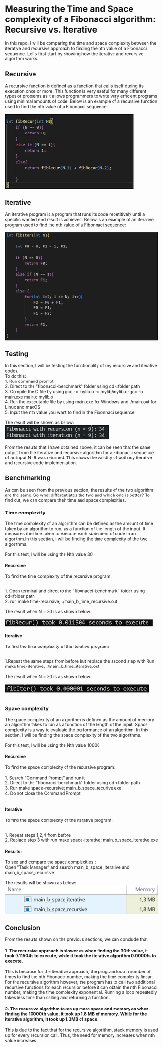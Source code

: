 # Measuring the Time and Space complexity of a Fibonacci algorithm: Recursive vs. Iterative

In this repo, I will be comparing the time and space complexity between the iterative and recursive approach to finding the nth value of a Fibonacci sequence.
Let's first start by showing how the iterative and recursive algorithm works.

## Recursive
A recursive function is defined as a function that calls itself during its execution once or more. This function is very useful for many different types of problems as it allows programmers to write very efficient programs using minimal amounts of code. Below is an example of a recursive function used to find the nth value of a Fibonacci sequence:<br>
<br>
![](Fibonacci-benchmark-images/fibonacci-recursive.PNG)


## Iterative
An iterative program is a program that runs its code repetitively until a specific wanted end result is achieved.
Below is an example of an iterative program used to find the nth value of a Fibonnaci sequence:
<br>
<br>
![](Fibonacci-benchmark-images/fibonacci-iterative.PNG)


## Testing
In this section, I will be testing the functionality of my recursive and iterative codes.
<br>
To do this:
<br>1. Run command prompt
<br>
2. Direct to the "fibonacci-benchmark" folder using cd <folder path
<br>
3. Compile the C file by using gcc -o mylib.o -c mylib/mylib.c; gcc -o main.exe main.c mylib.o
<br>
4. Run the executable file by using main.exe for Windows and ./main.out for Linux and macOS
<br>
5. Input the nth value you want to find in the Fibonnaci sequence
<br>
<br>
The result will be shown as below:
<br>
<img src =Fibonacci-benchmark-images/testing-code.jpg>

From the results that I have obtained above, it can be seen that the same output from the iterative and recursive algorithm for a Fibonacci sequence of an input N=9 was returned. This shows the validity of both my iterative and recursive code implementation.

## Benchmarking
As can be seen from the previous section, the results of the two algorithm are the same. So what differentiates the two and which one is better?
To find out, we can compare their time and space complexities.
<br>


### Time complexity
The time complexity of an algorithm can be defined as the amount of time taken by an algorithm to run, as a function of the length of the input. It measures the time taken to execute each statement of code in an algorithm.In this section, I will be finding the time complexity of the two algorithms.
<br>
<br>
For this test, I will be using the Nth value 30
#### Recursive
To find the time complexity of the recursive program:

<br>1. Open terminal and direct to the "fibonacci-benchmark" folder using cd<folder path
<br>2. run make time-recursive; ./main_b_time_recursive.out
<br>
<br>
The result when N = 30 is as shown below:
<br>
<br>
<img src = Fibonacci-benchmark-images/fibonacci-recur-time.jpg>
<br>

  
#### Iterative
To find the time complexity of the iterative program:

<br>1.Repeat the same steps from before but replace the second step with Run make time-iterative; ./main_b_time_iterative.out
<br>
<br>
The result when N = 30 is as shown below:
<br>
<br>
<img src =Fibonacci-benchmark-images/fibonacci-iter-time.jpg>
<br> 
<br>  
  
### Space complexity
The space complexity of an algorithm is defined as the amount of memory an algorithm takes to run as a function of the length of the input. Space complexity is a way to evaluate the performance of an algorithm. In this section, I will be finding the space complexity of the two algorithms.
<br>
<br>
For this test, I will be using the Nth value 10000
  <br>
#### Recursive
To find the space complexity of the recursive program:
<br>
<br>1. Search "Command Prompt" and run it
<br>2. Direct to the "fibonacci-benchmark" folder using cd <folder path
<br>3. Run make space-recursive; main_b_space_recurive.exe
<br>4. Do not close the Command Prompt
<br>
<br>

#### Iterative
  
To find the space complexity of the iterative program:

<br>1. Repeat steps 1,2,4 from before
<br>2. Replace step 3 with run make space-iterative; main_b_space_iterative.exe

#### Results:
To see and compare the space complexities :
<br>
Open "Task Manager" and search main_b_space_iterative and main_b_space_recursive
<br><br>
The results will be shown as below:
<br>
<img src =Fibonacci-benchmark-images/space-complexity.jpg>

## Conclusion
From the results shown on the previous sections, we can conclude that:
<br>

#### 1. The recursive approach is slower as when finding the 30th value, it took 0.11504s to execute, while it took the iterative algorithm 0.00001s to execute.
This is because for the iterative approach, the program loop n number of times to find the nth Fibonacci number, making the time complexity linear. For the recursive algorithm however, the program has to call two additional recursive functions for each recursion before it can obtain the nth Fibonacci number, making the time complexity exponential. Running a loop repeatedly takes less time than calling and returning a function.
<br>

#### 2. The recursive algorithm takes up more space and memory as when finding the 10000th value, it took up 1.8 MB of memory. While for the iterative algorithm, it took up 1.3MB of space. 
This is due to the fact that for the recursive algorithm, stack memory is used up for every recursion call. Thus, the need for memory increases when nth value increases.
  













